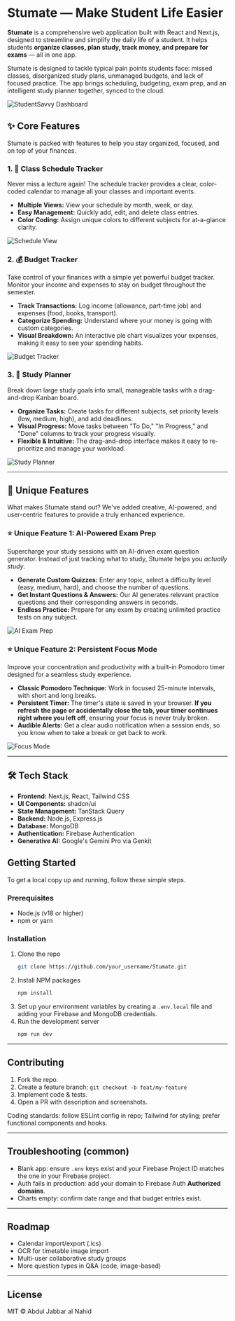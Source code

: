 # Stumate — Make Student Life Easier

**Stumate** is a comprehensive web application built with React and Next.js, designed to streamline and simplify the daily life of a student. It helps students **organize classes, plan study, track money, and prepare for exams** — all in one app.

Stumate is designed to tackle typical pain points students face: missed classes, disorganized study plans, unmanaged budgets, and lack of focused practice. The app brings scheduling, budgeting, exam prep, and an intelligent study planner together, synced to the cloud.

![StudentSavvy Dashboard](https://i.ibb.co/L67Xm9F/dashboard.png)

## ✨ Core Features

Stumate is packed with features to help you stay organized, focused, and on top of your finances.

### 1. 📅 Class Schedule Tracker

Never miss a lecture again! The schedule tracker provides a clear, color-coded calendar to manage all your classes and important events.

- **Multiple Views:** View your schedule by month, week, or day.
- **Easy Management:** Quickly add, edit, and delete class entries.
- **Color Coding:** Assign unique colors to different subjects for at-a-glance clarity.

![Schedule View](https://i.ibb.co/VvZf6cW/schedule.png)

### 2. 💰 Budget Tracker

Take control of your finances with a simple yet powerful budget tracker. Monitor your income and expenses to stay on budget throughout the semester.

- **Track Transactions:** Log income (allowance, part-time job) and expenses (food, books, transport).
- **Categorize Spending:** Understand where your money is going with custom categories.
- **Visual Breakdown:** An interactive pie chart visualizes your expenses, making it easy to see your spending habits.

![Budget Tracker](https://i.ibb.co/F8bLzR8/budget.png)

### 3. 📝 Study Planner

Break down large study goals into small, manageable tasks with a drag-and-drop Kanban board.

- **Organize Tasks:** Create tasks for different subjects, set priority levels (low, medium, high), and add deadlines.
- **Visual Progress:** Move tasks between "To Do," "In Progress," and "Done" columns to track your progress visually.
- **Flexible & Intuitive:** The drag-and-drop interface makes it easy to re-prioritize and manage your workload.

![Study Planner](https://i.ibb.co/yQJ4y9M/planner.png)

---

## 🚀 Unique Features

What makes Stumate stand out? We've added creative, AI-powered, and user-centric features to provide a truly enhanced experience.

### ⭐ Unique Feature 1: AI-Powered Exam Prep

Supercharge your study sessions with an AI-driven exam question generator. Instead of just tracking what to study, Stumate helps you _actually study_.

- **Generate Custom Quizzes:** Enter any topic, select a difficulty level (easy, medium, hard), and choose the number of questions.
- **Get Instant Questions & Answers:** Our AI generates relevant practice questions and their corresponding answers in seconds.
- **Endless Practice:** Prepare for any exam by creating unlimited practice tests on any subject.

![AI Exam Prep](https://i.ibb.co/Wp0yXnF/exam-prep.png)

### ⭐ Unique Feature 2: Persistent Focus Mode

Improve your concentration and productivity with a built-in Pomodoro timer designed for a seamless study experience.

- **Classic Pomodoro Technique:** Work in focused 25-minute intervals, with short and long breaks.
- **Persistent Timer:** The timer's state is saved in your browser. **If you refresh the page or accidentally close the tab, your timer continues right where you left off**, ensuring your focus is never truly broken.
- **Audible Alerts:** Get a clear audio notification when a session ends, so you know when to take a break or get back to work.

![Focus Mode](https://i.ibb.co/WkP8W2q/focus.png)

---

## 🛠️ Tech Stack

- **Frontend:** Next.js, React, Tailwind CSS
- **UI Components:** shadcn/ui
- **State Management:** TanStack Query
- **Backend:** Node.js, Express.js
- **Database:** MongoDB
- **Authentication:** Firebase Authentication
- **Generative AI:** Google's Gemini Pro via Genkit

## Getting Started

To get a local copy up and running, follow these simple steps.

### Prerequisites

- Node.js (v18 or higher)
- npm or yarn

### Installation

1. Clone the repo
   ```sh
   git clone https://github.com/your_username/Stumate.git
   ```
2. Install NPM packages
   ```sh
   npm install
   ```
3. Set up your environment variables by creating a `.env.local` file and adding your Firebase and MongoDB credentials.
4. Run the development server
   ```sh
   npm run dev
   ```

---

## Contributing

1. Fork the repo.
2. Create a feature branch: `git checkout -b feat/my-feature`
3. Implement code & tests.
4. Open a PR with description and screenshots.

Coding standards: follow ESLint config in repo; Tailwind for styling; prefer functional components and hooks.

---

## Troubleshooting (common)

- Blank app: ensure `.env` keys exist and your Firebase Project ID matches the one in your Firebase project.
- Auth fails in production: add your domain to Firebase Auth **Authorized domains**.
- Charts empty: confirm date range and that budget entries exist.

---

## Roadmap

- Calendar import/export (.ics)
- OCR for timetable image import
- Multi-user collaborative study groups
- More question types in Q&A (code, image-based)

---

## License

MIT © Abdul Jabbar al Nahid
